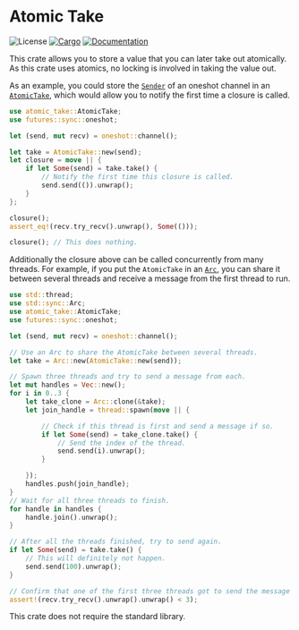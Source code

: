 # Atomic Take

![License](https://img.shields.io/badge/license-MIT-green.svg)
[![Cargo](https://img.shields.io/crates/v/atomic-take.svg)](https://crates.io/crates/atomic-take)
[![Documentation](https://docs.rs/atomic-take/badge.svg)](https://docs.rs/atomic-take)

This crate allows you to store a value that you can later take out atomically. As this
crate uses atomics, no locking is involved in taking the value out.

As an example, you could store the [`Sender`] of an oneshot channel in an
[`AtomicTake`], which would allow you to notify the first time a closure is called.

```rust
use atomic_take::AtomicTake;
use futures::sync::oneshot;

let (send, mut recv) = oneshot::channel();

let take = AtomicTake::new(send);
let closure = move || {
    if let Some(send) = take.take() {
        // Notify the first time this closure is called.
        send.send(()).unwrap();
    }
};

closure();
assert_eq!(recv.try_recv().unwrap(), Some(()));

closure(); // This does nothing.
```

Additionally the closure above can be called concurrently from many threads. For
example, if you put the `AtomicTake` in an [`Arc`], you can share it between several
threads and receive a message from the first thread to run.

```rust
use std::thread;
use std::sync::Arc;
use atomic_take::AtomicTake;
use futures::sync::oneshot;

let (send, mut recv) = oneshot::channel();

// Use an Arc to share the AtomicTake between several threads.
let take = Arc::new(AtomicTake::new(send));

// Spawn three threads and try to send a message from each.
let mut handles = Vec::new();
for i in 0..3 {
    let take_clone = Arc::clone(&take);
    let join_handle = thread::spawn(move || {

        // Check if this thread is first and send a message if so.
        if let Some(send) = take_clone.take() {
            // Send the index of the thread.
            send.send(i).unwrap();
        }

    });
    handles.push(join_handle);
}
// Wait for all three threads to finish.
for handle in handles {
    handle.join().unwrap();
}

// After all the threads finished, try to send again.
if let Some(send) = take.take() {
    // This will definitely not happen.
    send.send(100).unwrap();
}

// Confirm that one of the first three threads got to send the message first.
assert!(recv.try_recv().unwrap().unwrap() < 3);
```

This crate does not require the standard library.

[`Sender`]: https://docs.rs/futures/0.1.29/futures/sync/oneshot/struct.Sender.html
[`AtomicTake`]: https://docs.rs/atomic-take/1.0.0/atomic_take/struct.AtomicTake.html
[`Arc`]: https://doc.rust-lang.org/std/sync/struct.Arc.html
